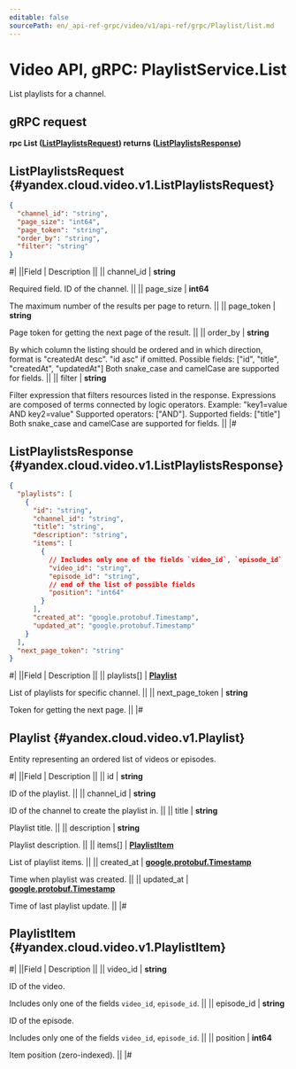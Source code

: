 ```yaml
---
editable: false
sourcePath: en/_api-ref-grpc/video/v1/api-ref/grpc/Playlist/list.md
---
```


# Video API, gRPC: PlaylistService.List

List playlists for a channel.

## gRPC request

**rpc List ([ListPlaylistsRequest](#yandex.cloud.video.v1.ListPlaylistsRequest)) returns ([ListPlaylistsResponse](#yandex.cloud.video.v1.ListPlaylistsResponse))**

## ListPlaylistsRequest {#yandex.cloud.video.v1.ListPlaylistsRequest}

```json
{
  "channel_id": "string",
  "page_size": "int64",
  "page_token": "string",
  "order_by": "string",
  "filter": "string"
}
```

#|
||Field | Description ||
|| channel_id | **string**

Required field. ID of the channel. ||
|| page_size | **int64**

The maximum number of the results per page to return. ||
|| page_token | **string**

Page token for getting the next page of the result. ||
|| order_by | **string**

By which column the listing should be ordered and in which direction,
format is "createdAt desc". "id asc" if omitted.
Possible fields: ["id", "title", "createdAt", "updatedAt"]
Both snake_case and camelCase are supported for fields. ||
|| filter | **string**

Filter expression that filters resources listed in the response.
Expressions are composed of terms connected by logic operators.
Example: "key1=value AND key2=value"
Supported operators: ["AND"].
Supported fields: ["title"]
Both snake_case and camelCase are supported for fields. ||
|#

## ListPlaylistsResponse {#yandex.cloud.video.v1.ListPlaylistsResponse}

```json
{
  "playlists": [
    {
      "id": "string",
      "channel_id": "string",
      "title": "string",
      "description": "string",
      "items": [
        {
          // Includes only one of the fields `video_id`, `episode_id`
          "video_id": "string",
          "episode_id": "string",
          // end of the list of possible fields
          "position": "int64"
        }
      ],
      "created_at": "google.protobuf.Timestamp",
      "updated_at": "google.protobuf.Timestamp"
    }
  ],
  "next_page_token": "string"
}
```

#|
||Field | Description ||
|| playlists[] | **[Playlist](#yandex.cloud.video.v1.Playlist)**

List of playlists for specific channel. ||
|| next_page_token | **string**

Token for getting the next page. ||
|#

## Playlist {#yandex.cloud.video.v1.Playlist}

Entity representing an ordered list of videos or episodes.

#|
||Field | Description ||
|| id | **string**

ID of the playlist. ||
|| channel_id | **string**

ID of the channel to create the playlist in. ||
|| title | **string**

Playlist title. ||
|| description | **string**

Playlist description. ||
|| items[] | **[PlaylistItem](#yandex.cloud.video.v1.PlaylistItem)**

List of playlist items. ||
|| created_at | **[google.protobuf.Timestamp](https://developers.google.com/protocol-buffers/docs/reference/google.protobuf#timestamp)**

Time when playlist was created. ||
|| updated_at | **[google.protobuf.Timestamp](https://developers.google.com/protocol-buffers/docs/reference/google.protobuf#timestamp)**

Time of last playlist update. ||
|#

## PlaylistItem {#yandex.cloud.video.v1.PlaylistItem}

#|
||Field | Description ||
|| video_id | **string**

ID of the video.

Includes only one of the fields `video_id`, `episode_id`. ||
|| episode_id | **string**

ID of the episode.

Includes only one of the fields `video_id`, `episode_id`. ||
|| position | **int64**

Item position (zero-indexed). ||
|#